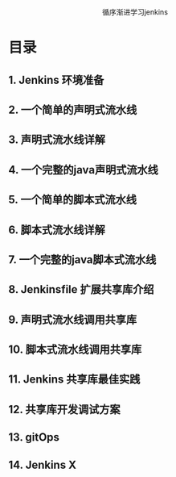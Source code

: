 <center>循序渐进学习jenkins</center>

# 目录
## 1. Jenkins 环境准备
## 2. 一个简单的声明式流水线
## 3. 声明式流水线详解
## 4. 一个完整的java声明式流水线
## 5. 一个简单的脚本式流水线
## 6. 脚本式流水线详解
## 7. 一个完整的java脚本式流水线
## 8. Jenkinsfile 扩展共享库介绍
## 9. 声明式流水线调用共享库
## 10. 脚本式流水线调用共享库
## 11. Jenkins 共享库最佳实践
## 12. 共享库开发调试方案
## 13. gitOps
## 14. Jenkins X


